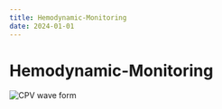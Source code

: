 ```yaml
---
title: Hemodynamic-Monitoring
date: 2024-01-01
---
```

# Hemodynamic-Monitoring

![CPV wave form](https://i.imgur.com/YWT8YL1.png)

